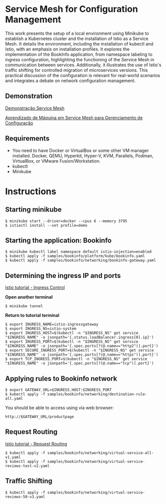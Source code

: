 # Service Mesh for Configuration Management
This work presents the setup of a local environment using Minikube to establish a Kubernetes cluster and the installation of Istio as a Service Mesh. It details the environment, including the installation of kubectl and Istio, with an emphasis on installation profiles. It explores the implementation of the BookInfo application, from namespace labeling to ingress configuration, highlighting the functioning of the Service Mesh in communication between services. Additionally, it illustrates the use of Istio's traffic shifting for controlled migration of microservices versions. This practical discussion of the configuration is relevant for real-world scenarios and integrates a debate on network configuration management.

## Demonstration
[Demonstração Service Mesh](https://youtu.be/Qev_sj1JK2A)

[Aprendizado de Máquina em Service Mesh para Gerenciamento de Configuração](https://www.youtube.com/watch?v=jh-m0Gh2HAI)

## Requirements
* You need to have Docker or VirtualBox or some other VM manager installed. Docker, QEMU, Hyperkit, Hyper-V, KVM, Parallels, Podman, VirtualBox, or VMware Fusion/Workstation.
* kubectl
* Minikube

# Instructions
## Starting minikube
```
$ minikube start --driver=docker --cpus 6 --memory 3795
$ istioctl install --set profile=demo
```

## Starting the application: Bookinfo

```
$ minikube kubectl label namespace default istio-injection=enabled
$ kubectl apply -f samples/bookinfo/platform/kube/bookinfo.yaml
$ kubectl apply -f samples/bookinfo/networking/bookinfo-gateway.yaml
```

## Determining the ingress IP and ports
[Istio tutorial - Ingress Control](https://istio.io/latest/docs/tasks/traffic-management/ingress/ingress-control/#determining-the-ingress-ip-and-ports)

**Open another terminal**
```
$ minikube tunnel
```

**Return to tutorial terminal**
```
$ export INGRESS_NAME=istio-ingressgateway
$ export INGRESS_NS=istio-system
$ export INGRESS_HOST=$(kubectl -n "$INGRESS_NS" get service "$INGRESS_NAME" -o jsonpath='{.status.loadBalancer.ingress[0].ip}')
$ export INGRESS_PORT=$(kubectl -n "$INGRESS_NS" get service "$INGRESS_NAME" -o jsonpath='{.spec.ports[?(@.name=="http2")].port}')
$ export SECURE_INGRESS_PORT=$(kubectl -n "$INGRESS_NS" get service "$INGRESS_NAME" -o jsonpath='{.spec.ports[?(@.name=="https")].port}')
$ export TCP_INGRESS_PORT=$(kubectl -n "$INGRESS_NS" get service "$INGRESS_NAME" -o jsonpath='{.spec.ports[?(@.name=="tcp")].port}')
```

## Applying rules to Bookinfo network

```
$ export GATEWAY_URL=$INGRESS_HOST:$INGRESS_PORT
$ kubectl apply -f samples/bookinfo/networking/destination-rule-all.yaml
```

You should be able to access using via web browser:

```http://$GATEWAY_URL/productpage```

## Request Routing

[Istio tutorial - Request Routing](https://istio.io/latest/docs/tasks/traffic-management/request-routing/)

```
$ kubectl apply -f samples/bookinfo/networking/virtual-service-all-v1.yaml
$ kubectl apply -f samples/bookinfo/networking/virtual-service-reviews-test-v2.yaml
```

## Traffic Shifting
```
$ kubectl apply -f samples/bookinfo/networking/virtual-service-reviews-50-v3.yaml
```



